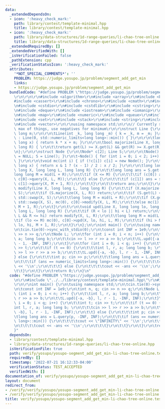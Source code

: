 ```yaml
---
data:
  _extendedDependsOn:
  - icon: ':heavy_check_mark:'
    path: library/contest/template-minimal.hpp
    title: library/contest/template-minimal.hpp
  - icon: ':heavy_check_mark:'
    path: library/data-structures/1d-range-queries/li-chao-tree-online.hpp
    title: library/data-structures/1d-range-queries/li-chao-tree-online.hpp
  _extendedRequiredBy: []
  _extendedVerifiedWith: []
  _isVerificationFailed: false
  _pathExtension: cpp
  _verificationStatusIcon: ':heavy_check_mark:'
  attributes:
    '*NOT_SPECIAL_COMMENTS*': ''
    PROBLEM: https://judge.yosupo.jp/problem/segment_add_get_min
    links:
    - https://judge.yosupo.jp/problem/segment_add_get_min
  bundledCode: "#define PROBLEM \"https://judge.yosupo.jp/problem/segment_add_get_min\"\
    \r\n\r\n\r\n#include <algorithm>\r\n#include <array>\r\n#include <bitset>\r\n\
    #include <cassert>\r\n#include <chrono>\r\n#include <cmath>\r\n#include <complex>\r\
    \n#include <cstdio>\r\n#include <cstdlib>\r\n#include <cstring>\r\n#include <ctime>\r\
    \n#include <deque>\r\n#include <iostream>\r\n#include <iomanip>\r\n#include <list>\r\
    \n#include <map>\r\n#include <numeric>\r\n#include <queue>\r\n#include <random>\r\
    \n#include <set>\r\n#include <stack>\r\n#include <string>\r\n#include <unordered_map>\r\
    \n#include <vector>\r\n\r\nusing namespace std;\n\r\n// Currently set to get the\
    \ max of things, use negatives for minimum\r\n\r\nstruct Line {\r\n\tint k; long\
    \ long m;\r\n\r\n\tLine(int _k, long long _m) { k = _k, m = _m; }\r\n\tLine()\
    \ : Line(0, std::numeric_limits<long long>::min()) { }\r\n\r\n\tlong long get(long\
    \ long x) { return k * x + m; }\r\n\r\n\tbool majorize(Line X, long long L, long\
    \ long R) { \r\n\t\treturn get(L) >= X.get(L) && get(R) >= X.get(R); \r\n\t}\r\
    \n};\r\n\r\nstruct Node {\r\n\tNode* c[2]; Line S;\r\n\r\n\tNode() { c[0] = c[1]\
    \ = NULL; S = Line(); }\r\n\t~Node() { for (int i = 0; i < 2; i++) delete c[i];\
    \ }\r\n\r\n\tvoid mc(int i) { if (!c[i]) c[i] = new Node(); }\r\n\tlong long mid(long\
    \ long x) { return x & 1 ? (x - 1) / 2 : x / 2; }\r\n\r\n\tlong long query(long\
    \ long X, long long L, long long R) {\r\n\t\tlong long ans = S.get(X);\r\n\t\t\
    long long M = mid(L + R);\r\n\t\tif (X <= M) {\r\n\t\t\tif (c[0]) ans = std::max(ans,\
    \ c[0]->query(X, L, M));\r\n\t\t} else {\r\n\t\t\tif (c[1]) ans = std::max(ans,\
    \ c[1]->query(X, M + 1, R));\r\n\t\t}\r\n\t\treturn ans;\r\n\t}\r\n\r\n\tvoid\
    \ modify(Line X, long long L, long long R) {\r\n\t\tif (X.majorize(S, L, R)) std::swap(X,\
    \ S);\r\n\t\tif (S.majorize(X, L, R)) return;\r\n\t\tif (S.get(L) < X.get(L))\
    \ std::swap(X, S);\r\n\t\tlong long M = mid(L + R);\r\n\t\tif (X.get(M) >= S.get(M))\
    \ std::swap(X, S), mc(0), c[0]->modify(X, L, M);\r\n\t\telse mc(1), c[1]->modify(X,\
    \ M + 1, R);\r\n\t}\r\n\t\r\n\tvoid upd(Line X, long long lo, long long hi, long\
    \ long L, long long R) {\r\n\t\tif (R < lo || hi < L) return;\r\n\t\tif (lo <=\
    \ L && R <= hi) return modify(X, L, R);\r\n\t\tlong long M = mid(L + R);\r\n\t\
    \tif (lo <= M) mc(0), c[0]->upd(X, lo, hi, L, M);\r\n\t\tif (hi > M) mc(1), c[1]->upd(X,\
    \ lo, hi, M + 1, R);\r\n\t}\r\n};\n\r\nint main() {\r\n\tusing namespace std;\r\
    \n\tcin.tie(0)->sync_with_stdio(0);\r\n\tconst int INF = 1e9;\r\n\tint n, q; cin\
    \ >> n >> q;\r\n\tNode L; \r\n\tfor (int i = 0; i < n; i++) {\r\n\t\tint l, r,\
    \ a; long long b;\r\n\t\tcin >> l >> r >> a >> b;\r\n\t\tL.upd({-a, -b}, l, r\
    \ - 1, -INF, INF);\r\n\t}\r\n\tfor (int i = 0; i < q; i++) {\r\n\t\tint t; cin\
    \ >> t;\r\n\t\tif (t == 0) {\r\n\t\t\tint l, r, a; long long b; \r\n\t\t\tcin\
    \ >> l >> r >> a >> b;\r\n\t\t\tL.upd({-a, -b}, l, r - 1, -INF, INF);\r\n\t\t\
    } else {\r\n\t\t\tint p; cin >> p;\r\n\t\t\tlong long ans = L.query(p, -INF, INF);\r\
    \n\t\t\tif (ans == numeric_limits<long long>::min()) {\r\n\t\t\t\tcout << \"INFINITY\"\
    \ << '\\n';\r\n\t\t\t} else {\r\n\t\t\t\tcout << -ans << '\\n';\r\n\t\t\t}\r\n\
    \t\t}\r\n\t}\r\n\treturn 0;\r\n}\n"
  code: "#define PROBLEM \"https://judge.yosupo.jp/problem/segment_add_get_min\"\r\
    \n\r\n#include \"../../library/contest/template-minimal.hpp\"\r\n#include \"../../library/data-structures/1d-range-queries/li-chao-tree-online.hpp\"\
    \r\n\r\nint main() {\r\n\tusing namespace std;\r\n\tcin.tie(0)->sync_with_stdio(0);\r\
    \n\tconst int INF = 1e9;\r\n\tint n, q; cin >> n >> q;\r\n\tNode L; \r\n\tfor\
    \ (int i = 0; i < n; i++) {\r\n\t\tint l, r, a; long long b;\r\n\t\tcin >> l >>\
    \ r >> a >> b;\r\n\t\tL.upd({-a, -b}, l, r - 1, -INF, INF);\r\n\t}\r\n\tfor (int\
    \ i = 0; i < q; i++) {\r\n\t\tint t; cin >> t;\r\n\t\tif (t == 0) {\r\n\t\t\t\
    int l, r, a; long long b; \r\n\t\t\tcin >> l >> r >> a >> b;\r\n\t\t\tL.upd({-a,\
    \ -b}, l, r - 1, -INF, INF);\r\n\t\t} else {\r\n\t\t\tint p; cin >> p;\r\n\t\t\
    \tlong long ans = L.query(p, -INF, INF);\r\n\t\t\tif (ans == numeric_limits<long\
    \ long>::min()) {\r\n\t\t\t\tcout << \"INFINITY\" << '\\n';\r\n\t\t\t} else {\r\
    \n\t\t\t\tcout << -ans << '\\n';\r\n\t\t\t}\r\n\t\t}\r\n\t}\r\n\treturn 0;\r\n\
    }"
  dependsOn:
  - library/contest/template-minimal.hpp
  - library/data-structures/1d-range-queries/li-chao-tree-online.hpp
  isVerificationFile: true
  path: verify/yosupo/yosupo-segment_add_get_min-li-chao-tree-online.test.cpp
  requiredBy: []
  timestamp: '2022-07-21 16:12:33-04:00'
  verificationStatus: TEST_ACCEPTED
  verifiedWith: []
documentation_of: verify/yosupo/yosupo-segment_add_get_min-li-chao-tree-online.test.cpp
layout: document
redirect_from:
- /verify/verify/yosupo/yosupo-segment_add_get_min-li-chao-tree-online.test.cpp
- /verify/verify/yosupo/yosupo-segment_add_get_min-li-chao-tree-online.test.cpp.html
title: verify/yosupo/yosupo-segment_add_get_min-li-chao-tree-online.test.cpp
---
```

